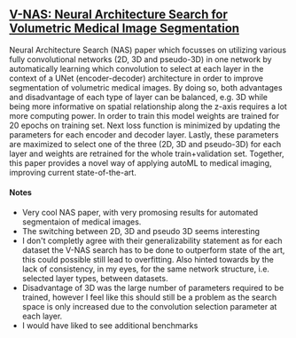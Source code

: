 ## [V-NAS: Neural Architecture Search for Volumetric Medical Image Segmentation](https://arxiv.org/abs/1906.02817)

Neural Architecture Search (NAS) paper which focusses on utilizing various fully convolutional networks (2D, 3D and pseudo-3D) in one network by automatically learning which convolution to select at each layer in the context of a UNet (encoder-decoder) architecture in order to improve segmentation of volumetric medical images. By doing so, both advantages and disadvantage of each type of layer can be balanced, e.g. 3D while being more informative on spatial relationship along the z-axis requires a lot more computing power. In order to train this model weights are trained for 20 epochs on training set. Next loss function is minimized by updating the parameters for each encoder and decoder layer. Lastly, these parameters are maximized to select one of the three (2D, 3D and pseudo-3D) for each layer and weights are retrained for the whole train+validation set. Together, this paper provides a novel way of applying autoML to medical imaging, improving current state-of-the-art.

#### Notes

- Very cool NAS paper, with very promosing results for automated segmentaion of medical images.
- The switching between 2D, 3D and pseudo 3D seems interesting
- I don't completly agree with their generalizability statement as for each dataset the V-NAS search has to be done to outperform state of the art, this could possible still lead to overfitting. Also hinted towards by the lack of consistency, in my eyes, for the same network structure, i.e. selected layer types, between datasets.
- Disadvantage of 3D was the large number of parameters required to be trained, however I feel like this should still be a problem as the search space is only increased due to the convolution selection parameter at each layer.
- I would have liked to see additional benchmarks